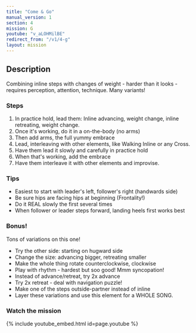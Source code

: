 ```yaml
---
title: "Come & Go"
manual_version: 1
section: 4
mission: G
youtube: "v_aLOHMilBE"
redirect_from: "/v1/4-g"
layout: mission
---
```




## Description

Combining inline steps with changes of weight - harder than it looks - requires perception, attention, technique. Many variants! 

### Steps

1. In practice hold, lead them: Inline advancing, weight change, inline retreating, weight change. 
2. Once it's working, do it in a on-the-body (no arms)
3. Then add arms, the full yummy embrace
4. Lead, interleaving with other elements, like Walking Inline or any Cross. 
5. Have them lead it slowly and carefully in practice hold
6. When that's working, add the embrace
7. Have them interleave it with other elements and improvise. 

### Tips

* Easiest to start with leader's left, follower's right (handwards side)
* Be sure hips are facing hips at beginning (Frontality!) 
* Do it REAL slowly the first several times
* When follower or leader steps forward, landing heels first works best 

### Bonus!

Tons of variations on this one!

* Try the other side: starting on hugward side
* Change the size: advancing bigger, retreating smaller
* Make the whole thing rotate counterclockwise, clockwise
* Play with rhythm - hardest but soo good! Mmm syncopation!
* Instead of advance/retreat, try 2x advance
* Try 2x retreat - deal with navigation puzzle! 
* Make one of the steps outside-partner instead of inline
* Layer these variations and use this element for a WHOLE SONG.

### Watch the mission

{% include youtube_embed.html id=page.youtube %}


